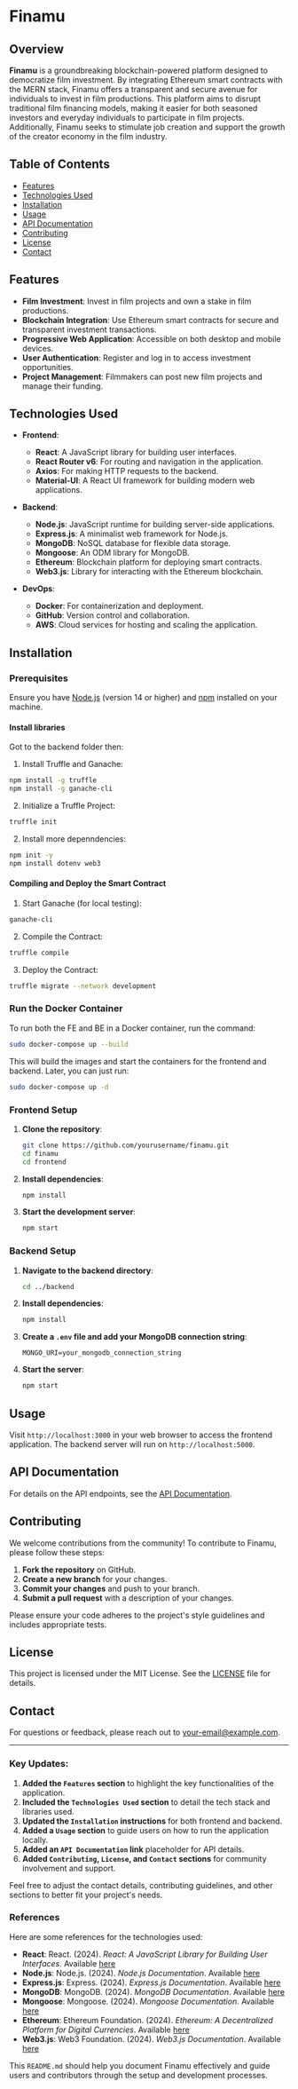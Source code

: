 # Finamu

## Overview

**Finamu** is a groundbreaking blockchain-powered platform designed to democratize film investment. By integrating Ethereum smart contracts with the MERN stack, Finamu offers a transparent and secure avenue for individuals to invest in film productions. This platform aims to disrupt traditional film financing models, making it easier for both seasoned investors and everyday individuals to participate in film projects. Additionally, Finamu seeks to stimulate job creation and support the growth of the creator economy in the film industry.

## Table of Contents

- [Features](#features)
- [Technologies Used](#technologies-used)
- [Installation](#installation)
- [Usage](#usage)
- [API Documentation](#api-documentation)
- [Contributing](#contributing)
- [License](#license)
- [Contact](#contact)

## Features

- **Film Investment**: Invest in film projects and own a stake in film productions.
- **Blockchain Integration**: Use Ethereum smart contracts for secure and transparent investment transactions.
- **Progressive Web Application**: Accessible on both desktop and mobile devices.
- **User Authentication**: Register and log in to access investment opportunities.
- **Project Management**: Filmmakers can post new film projects and manage their funding.

## Technologies Used

- **Frontend**:
  - **React**: A JavaScript library for building user interfaces.
  - **React Router v6**: For routing and navigation in the application.
  - **Axios**: For making HTTP requests to the backend.
  - **Material-UI**: A React UI framework for building modern web applications.
  
- **Backend**:
  - **Node.js**: JavaScript runtime for building server-side applications.
  - **Express.js**: A minimalist web framework for Node.js.
  - **MongoDB**: NoSQL database for flexible data storage.
  - **Mongoose**: An ODM library for MongoDB.
  - **Ethereum**: Blockchain platform for deploying smart contracts.
  - **Web3.js**: Library for interacting with the Ethereum blockchain.

- **DevOps**:
  - **Docker**: For containerization and deployment.
  - **GitHub**: Version control and collaboration.
  - **AWS**: Cloud services for hosting and scaling the application.

## Installation

### Prerequisites

Ensure you have [Node.js](https://nodejs.org/) (version 14 or higher) and [npm](https://www.npmjs.com/) installed on your machine.

#### Install libraries
Got to the backend folder then:

1. Install Truffle and Ganache:
```bash
npm install -g truffle
npm install -g ganache-cli
```

2. Initialize a Truffle Project:
```bash
truffle init
```

2. Install more depenndencies:
```bash
npm init -y
npm install dotenv web3
```

#### Compiling and Deploy the Smart Contract
1. Start Ganache (for local testing):
```bash
ganache-cli
```

2. Compile the Contract:
```bash
truffle compile
```

3. Deploy the Contract:
```bash
truffle migrate --network development
```

### Run the Docker Container
To run both the FE and BE in a Docker container, run the command:

```bash
sudo docker-compose up --build
```

This will build the images and start the containers for the frontend and backend. Later, you can just run:

```bash 
sudo docker-compose up -d
```

### Frontend Setup

1. **Clone the repository**:

    ```bash
    git clone https://github.com/yourusername/finamu.git
    cd finamu
    cd frontend
    ```

2. **Install dependencies**:

    ```bash
    npm install
    ```

3. **Start the development server**:

    ```bash
    npm start
    ```

### Backend Setup

1. **Navigate to the backend directory**:

    ```bash
    cd ../backend
    ```

2. **Install dependencies**:

    ```bash
    npm install
    ```

3. **Create a `.env` file and add your MongoDB connection string**:

    ```plaintext
    MONGO_URI=your_mongodb_connection_string
    ```

4. **Start the server**:

    ```bash
    npm start
    ```

## Usage

Visit `http://localhost:3000` in your web browser to access the frontend application. The backend server will run on `http://localhost:5000`.

## API Documentation

For details on the API endpoints, see the [API Documentation](docs/API.md).

## Contributing

We welcome contributions from the community! To contribute to Finamu, please follow these steps:

1. **Fork the repository** on GitHub.
2. **Create a new branch** for your changes.
3. **Commit your changes** and push to your branch.
4. **Submit a pull request** with a description of your changes.

Please ensure your code adheres to the project's style guidelines and includes appropriate tests.

## License

This project is licensed under the MIT License. See the [LICENSE](LICENSE) file for details.

## Contact

For questions or feedback, please reach out to [your-email@example.com](mailto:your-email@example.com).

---

### Key Updates:

1. **Added the `Features` section** to highlight the key functionalities of the application.
2. **Included the `Technologies Used` section** to detail the tech stack and libraries used.
3. **Updated the `Installation` instructions** for both frontend and backend.
4. **Added a `Usage` section** to guide users on how to run the application locally.
5. **Added an `API Documentation` link** placeholder for API details.
6. **Added `Contributing`, `License`, and `Contact` sections** for community involvement and support.

Feel free to adjust the contact details, contributing guidelines, and other sections to better fit your project's needs.

### References

Here are some references for the technologies used:

- **React**: React. (2024). *React: A JavaScript Library for Building User Interfaces*. Available [here](https://reactjs.org/docs/getting-started.html)
- **Node.js**: Node.js. (2024). *Node.js Documentation*. Available [here](https://nodejs.org/en/docs/)
- **Express.js**: Express. (2024). *Express.js Documentation*. Available [here](https://expressjs.com/en/starter/installing.html)
- **MongoDB**: MongoDB. (2024). *MongoDB Documentation*. Available [here](https://www.mongodb.com/docs/)
- **Mongoose**: Mongoose. (2024). *Mongoose Documentation*. Available [here](https://mongoosejs.com/docs/)
- **Ethereum**: Ethereum Foundation. (2024). *Ethereum: A Decentralized Platform for Digital Currencies*. Available [here](https://ethereum.org/en/developers/)
- **Web3.js**: Web3 Foundation. (2024). *Web3.js Documentation*. Available [here](https://web3js.readthedocs.io/en/v1.7.0/)

This `README.md` should help you document Finamu effectively and guide users and contributors through the setup and development processes.